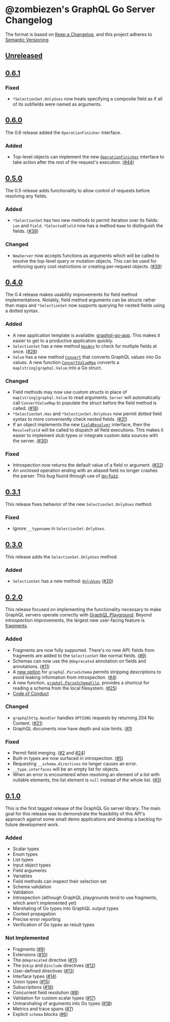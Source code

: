 # @zombiezen's GraphQL Go Server Changelog

The format is based on [Keep a Changelog](https://keepachangelog.com/en/1.0.0/),
and this project adheres to [Semantic Versioning](https://semver.org/spec/v2.0.0.html).

## [Unreleased][]

[Unreleased]: https://github.com/zombiezen/graphql-server/compare/v0.6.1...HEAD

## [0.6.1][]

[0.6.1]: https://github.com/zombiezen/graphql-server/releases/tag/v0.6.1

### Fixed

-  `*SelectionSet.OnlyUses` now treats specifying a composite field as if all of
   its subfields were named as arguments.

## [0.6.0][]

The 0.6 release added the `OperationFinisher` interface.

[0.6.0]: https://github.com/zombiezen/graphql-server/releases/tag/v0.6.0

### Added

-  Top-level objects can implement the new [`OperationFinisher`][] interface to
   take action after the rest of the request's execution. ([#44][])

[#44]: https://github.com/zombiezen/graphql-server/issues/44
[`OperationFinisher`]: https://pkg.go.dev/zombiezen.com/go/graphql-server/graphql#OperationFinisher

## [0.5.0][]

The 0.5 release adds functionality to allow control of requests before resolving
any fields.

[0.5.0]: https://github.com/zombiezen/graphql-server/releases/tag/v0.5.0

### Added

-  `*SelectionSet` has two new methods to permit iteration over its fields:
   `Len` and `Field`. `*SelectedField` now has a method `Name` to distinguish
   the fields. ([#39][])

[#39]: https://github.com/zombiezen/graphql-server/issues/39

### Changed

-  `NewServer` now accepts functions as arguments which will be called to
   resolve the top-level query or mutation objects. This can be used for
   enforcing query cost restrictions or creating per-request objects. ([#39][])

## [0.4.0][]

The 0.4 release makes usability improvements for field method implementations.
Notably, field method arguments can be structs rather than maps and
`*SelectionSet` now supports querying for nested fields using a dotted syntax.

[0.4.0]: https://github.com/zombiezen/graphql-server/releases/tag/v0.4.0

### Added

-  A new application template is available: [graphql-go-app][]. This makes it
   easier to get to a productive application quickly.
-  `SelectionSet` has a new method [`HasAny`][] to check for multiple fields at
   once. ([#28][])
-  `Value` has a new method [`Convert`][] that converts GraphQL values into Go
   values. A new function [`ConvertValueMap`][] converts a
   `map[string]graphql.Value` into a Go struct.

[#28]: https://github.com/zombiezen/graphql-server/issues/28
[`Convert`]: https://pkg.go.dev/zombiezen.com/go/graphql-server/graphql#Value.Convert
[`ConvertValueMap`]: https://pkg.go.dev/zombiezen.com/go/graphql-server/graphql#ConvertValueMap
[graphql-go-app]: https://github.com/zombiezen/graphql-go-app
[`HasAny`]: https://pkg.go.dev/zombiezen.com/go/graphql-server/graphql#SelectionSet.HasAny

### Changed

-  Field methods may now use custom structs in place of `map[string]graphql.Value`
   to read arguments. `Server` will automatically call `ConvertValueMap` to
   populate the struct before the field method is called. ([#18][])
-  `*SelectionSet.Has` and `*SelectionSet.OnlyUses` now permit dotted field
   syntax to more conveniently check nested fields. ([#31][])
-  If an object implements the new [`FieldResolver`][] interface, then the
   `ResolveField` will be called to dispatch all field executions. This makes it
   easier to implement stub types or integrate custom data sources with the
   server. ([#30][])

[#18]: https://github.com/zombiezen/graphql-server/issues/18
[#30]: https://github.com/zombiezen/graphql-server/issues/30
[#31]: https://github.com/zombiezen/graphql-server/issues/31
[`FieldResolver`]: https://pkg.go.dev/zombiezen.com/go/graphql-server/graphql#FieldResolver

### Fixed

-  Introspection now returns the default value of a field or argument. ([#32][])
-  An unclosed operation ending with an aliased field no longer crashes the
   parser. This bug found through use of [go-fuzz][].

[#32]: https://github.com/zombiezen/graphql-server/issues/32
[go-fuzz]: https://github.com/dvyukov/go-fuzz

## [0.3.1][]

This release fixes behavior of the new `SelectionSet.OnlyUses` method.

[0.3.1]: https://github.com/zombiezen/graphql-server/releases/tag/v0.3.1

### Fixed

-  Ignore `__typename` in `SelectionSet.OnlyUses`.

## [0.3.0][]

This release adds the `SelectionSet.OnlyUses` method.

[0.3.0]: https://github.com/zombiezen/graphql-server/releases/tag/v0.3.0

### Added

-  `SelectionSet` has a new method: [`OnlyUses`][] ([#20][])

[#20]: https://github.com/zombiezen/graphql-server/issues/20
[`OnlyUses`]: https://pkg.go.dev/zombiezen.com/go/graphql-server/graphql#SelectionSet.OnlyUses

## [0.2.0][]

This release focused on implementing the functionality necessary to make GraphQL
servers operate correctly with [GraphQL Playground][]. Beyond introspection
improvements, the largest new user-facing feature is [fragments][].

[0.2.0]: https://github.com/zombiezen/graphql-server/releases/tag/v0.2.0
[GraphQL Playground]: https://github.com/prisma-labs/graphql-playground
[fragments]: https://graphql.org/learn/queries/#fragments

### Added

-  Fragments are now fully supported. There's no new API: fields from fragments
   are added to the `SelectionSet` like normal fields. ([#9][])
-  Schemas can now use the `@deprecated` annotation on fields and annotations.
   ([#11][])
-  A [new option][IgnoreDescriptions] for `graphql.ParseSchema` permits
   stripping descriptions to avoid leaking information from introspection.
   ([#4][])
-  A new function, [`graphql.ParseSchemaFile`][], provides a shortcut for
   reading a schema from the local filesystem. ([#25][])
-  [Code of Conduct][]

[#4]: https://github.com/zombiezen/graphql-server/issues/4
[#9]: https://github.com/zombiezen/graphql-server/issues/9
[#11]: https://github.com/zombiezen/graphql-server/issues/11
[#25]: https://github.com/zombiezen/graphql-server/issues/25
[Code of Conduct]: https://github.com/zombiezen/graphql-server/blob/master/CODE_OF_CONDUCT.md
[IgnoreDescriptions]: https://godoc.org/zombiezen.com/go/graphql-server/graphql#SchemaOptions.IgnoreDescriptions
[`graphql.ParseSchemaFile`]: https://godoc.org/zombiezen.com/go/graphql-server/graphql#ParseSchemaFile

### Changed

-  `graphqlhttp.Handler` handles `OPTIONS` requests by returning 204 No Content.
   ([#21][])
-  GraphQL documents now have depth and size limits. ([#1][])

[#1]: https://github.com/zombiezen/graphql-server/issues/1
[#21]: https://github.com/zombiezen/graphql-server/issues/21

### Fixed

-  Permit field merging. ([#2][] and [#24][])
-  Built-in types are now surfaced in introspection. ([#5][])
-  Requesting `__schema.directives` no longer causes an error.
-  `__type.interfaces` will be an empty list for objects.
-  When an error is encountered when resolving an element of a list with
   nullable elements, the list element is `null` instead of the whole list.
   ([#3][])

[#2]: https://github.com/zombiezen/graphql-server/issues/2
[#3]: https://github.com/zombiezen/graphql-server/issues/3
[#5]: https://github.com/zombiezen/graphql-server/issues/5
[#24]: https://github.com/zombiezen/graphql-server/issues/24

## [0.1.0][]

This is the first tagged release of the GraphQL Go server library. The main
goal for this release was to demonstrate the feasibility of this API's approach
against some small demo applications and develop a backlog for future
development work.

[0.1.0]: https://github.com/zombiezen/graphql-server/releases/tag/v0.1.0

### Added

-  Scalar types
-  Enum types
-  List types
-  Input object types
-  Field arguments
-  Variables
-  Field methods can inspect their selection set
-  Schema validation
-  Validation
-  Introspection (although GraphQL playgrounds tend to use fragments, which
   aren't implemented yet)
-  Marshaling of Go types into GraphQL output types
-  Context propagation
-  Precise error reporting
-  Verification of Go types as result types

### Not Implemented

-  Fragments ([#9][])
-  Extensions ([#10][])
-  The `@deprecated` directive ([#11][])
-  The `@skip` and `@include` directives ([#12][])
-  User-defined directives ([#13][])
-  Interface types ([#14][])
-  Union types ([#15][])
-  Subscriptions ([#16][])
-  Concurrent field resolution ([#8][])
-  Validation for custom scalar types ([#17][])
-  Unmarshaling of arguments into Go types ([#18][])
-  Metrics and trace spans ([#7][])
-  Explicit `schema` blocks ([#6][])

[#6]: https://github.com/zombiezen/graphql-server/issues/6
[#7]: https://github.com/zombiezen/graphql-server/issues/7
[#8]: https://github.com/zombiezen/graphql-server/issues/8
[#9]: https://github.com/zombiezen/graphql-server/issues/9
[#10]: https://github.com/zombiezen/graphql-server/issues/10
[#11]: https://github.com/zombiezen/graphql-server/issues/11
[#12]: https://github.com/zombiezen/graphql-server/issues/12
[#13]: https://github.com/zombiezen/graphql-server/issues/13
[#14]: https://github.com/zombiezen/graphql-server/issues/14
[#15]: https://github.com/zombiezen/graphql-server/issues/15
[#16]: https://github.com/zombiezen/graphql-server/issues/16
[#17]: https://github.com/zombiezen/graphql-server/issues/17
[#18]: https://github.com/zombiezen/graphql-server/issues/18
